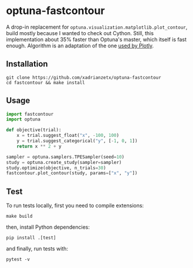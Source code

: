 # optuna-fastcontour

A drop-in replacement for `optuna.visualization.matplotlib.plot_contour`, build mostly because I wanted to check out Cython. Still, this implementation about 35% faster than Optuna's master, which itself is fast enough. Algorithm is an adaptation of the one [used by Plotly](https://github.com/plotly/plotly.js/blob/08f621b04e6b34ba019004038e6537c3ae711d37/src/traces/heatmap/interp2d.js#L30-L54).

## Installation

```
git clone https://github.com/xadrianzetx/optuna-fastcontour
cd fastcontour && make install
```

## Usage

```python
import fastcontour
import optuna

def objective(trial):
    x = trial.suggest_float("x", -100, 100)
    y = trial.suggest_categorical("y", [-1, 0, 1])
    return x ** 2 + y

sampler = optuna.samplers.TPESampler(seed=10)
study = optuna.create_study(sampler=sampler)
study.optimize(objective, n_trials=30)
fastcontour.plot_contour(study, params=["x", "y"])
```

## Test

To run tests locally, first you need to compile extensions:

```
make build
```

then, install Python dependencies:

```
pip install .[test]
```

and finally, run tests with:

```
pytest -v
```
